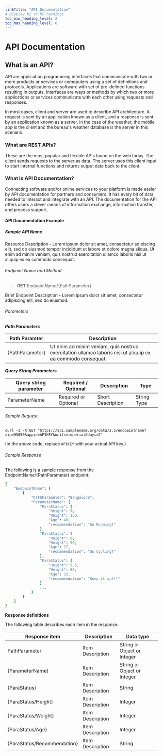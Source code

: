 ```yaml
---
linkTitle: "API Documentation"
# Display h2 to h5 headings
toc_min_heading_level: 2
toc_max_heading_level: 6
---
```

# API Documentation

## What is an API?

API are application programming interfaces that communicate with two or more products or services or comoputers using a set of definitions and protocols. Applications are software with set of pre-defined functions resulting in outputs. Interfaces are ways or methods by which two or more applications or services communicate with each other using requests and responses.

In most cases, client and server are used to describe API architecture. A request is sent by an application known as a client, and a response is sent by an application known as a server. In the case of the weather, the mobile app is the client and the bureau's weather database is the server in this scenario. 

### What are REST APIs?

These are the most popular and flexible APIs found on the web today. The client sends requests to the server as data. The server uses this client input to start internal functions and returns output data back to the client. 

### What is API Documentation?

Connecting software and/or online services to your platform is made easier by API documentation for partners and consumers. It has every bit of data needed to interact and integrate with an API. The documentation for the API offers users a clever means of information exchange, information transfer, and process support.

#### API Documentation Example

##### Sample API Name

Resource Description - Lorem ipsum dolor sit amet, consectetur adipiscing elit, sed do eiusmod tempor incididunt ut labore et dolore magna aliqua. Ut enim ad minim veniam, quis nostrud exercitation ullamco laboris nisi ut aliquip ex ea commodo consequat.

###### Endpoint Name and Method

> **GET** EndpointName/{PathParameter}

Brief Endpoint Description - Lorem ipsum dolor sit amet, consectetur adipiscing elit, sed do eiusmod.

###### Parameters

***Path Parameters***

| Path Paramter      | Description |
| ----------- | ----------- |
| {PathParameter}      | Ut enim ad minim veniam, quis nostrud exercitation ullamco laboris nisi ut aliquip ex ea commodo consequat.       |


***Query String Parameters***

| Query string parameter      | Required / Optional | Description | Type
| ----------- | ----------- |  ----------- | ----------- |
| ParameterName      | Required or Optional       |  Short Description        |  String Type

###### Sample Request

```
curl -I -X GET "https://api.samplename.org/data/2.5/endpointname?zip=95050&appid=APIKEY&units=imperial&days=2"
```
(In the above code, replace `APIKEY` with your actual API key.)

###### Sample Response

The following is a sample response from the EndpointName/{PathParameter} endpoint:

```ruby
{
    "EndpointName": [
        {
            "PathParameter": "Bangalore",
            "ParameterName": {
                "ParaStatus": {
                    "Height": 9,
                    "Weight": 150,
                    "Age": 40,
                    "recommendation": "Go Running!"
                },
                "ParaStatus": {
                    "Height": 8,
                    "Weight": 90,
                    "Age": 27,
                    "recommendation": "Go Cycling!"
                },
                "ParaStatus": {
                    "Height": 9.5,
                    "Weight": 60,
                    "Age": 32,
                    "recommendation": "Keep it up!!!"
                }
                ...
            }
        }
    ]
}
```

**Response definitions**

The following table describes each item in the response.

| Response item      | Description | Data type
| ----------- | ----------- |  ----------- |
| PathParameter     | Item Description       |  String or Object or Integer       
| {ParameterName}   | Item Description       |  String or Object or Integer    
| {ParaStatus}     | Item Description       |  String     
| {ParaStatus/Height}    | Item Description       |  Integer    
| {ParaStatus/Weight}    | Item Description       |  Integer    
| {ParaStatus/Age}    | Item Description       |  Integer    
| {ParaStatus/Recommendation}    | Item Description       |  String    






